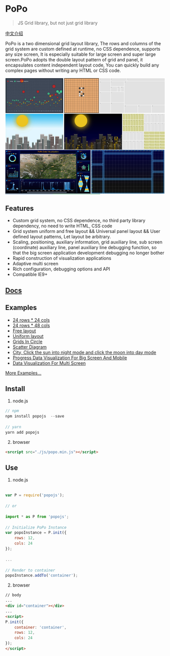 # PoPo

> JS Grid library,  but not just grid library

[中文介绍](./README_CN.md)

PoPo is a two dimensional grid layout library, The rows and columns of the grid system are custom defined at runtime, no CSS dependence, supports any size screen, It is especially suitable for large screen and super large screen.PoPo adopts the double layout pattern of grid and panel, it encapsulates content independent layout code, You can quickly build any complex pages without writing any HTML or CSS code.

<div align="center">
    <img src="./docs/_images/readme.jpg" />
</div>

## Features

- Custom grid system,  no CSS dependence,  no third party library dependency,  no need to write HTML,  CSS code
- Grid system uniform and free layout && Universal panel layout && User defined layout patterns, Let layout be arbitrary.
- Scaling,  positioning,  auxiliary information,  grid auxiliary line,  sub screen (coordinate) auxiliary line,  panel auxiliary line debugging function,  so that the big screen application development debugging no longer bother
- Rapid construction of visualization applications
- Adaptive multi screen
- Rich configuration,  debugging options and API
- Compatible IE9+

## [Docs](https://shunok.github.io/popo)

## Examples

- [24 rows * 24 cols](https://shunok.github.io/popo/examples/grid_24_24.html)
- [24 rows * 48 cols](https://shunok.github.io/popo/examples/grid_24_48.html)
- [Free layout](https://shunok.github.io/popo/examples/layout_complex_2.html)
- [Uniform layout](https://shunok.github.io/popo/examples/layout_avg_1.html)
- [Grids In Circle](https://shunok.github.io/popo/examples/circle.html)
- [Scatter Diagram](https://shunok.github.io/popo/examples/scatter_diagram.html)
- [City, Click the sun into night mode and click the moon into day mode](https://shunok.github.io/popo/examples/city.html)
- [Progress Data Visualization For Big Screen And Mobile](https://shunok.github.io/popo/examples/dv_average.html)
- [Data Visualization For Multi Screen](https://shunok.github.io/popo/examples/bigscreen.html)

[More Examples...](https://shunok.github.io/popo/examples/index.html)

## Install

1. node.js

```js
// npm
npm install popojs  --save

// yarn
yarn add popojs
```

2. browser

```html
<srcript src="./js/popo.min.js"></script>
```

## Use

1. node.js

```js

var P = require('popojs');

// or

import * as P from 'popojs';

// Initialize PoPo Instance
var popoInstance = P.init({
    rows: 12,
    cols: 24
});

...

// Render to container
popoInstance.addTo('container');

```

2. browser

```html
// body
...
<div id="container"></div>
...
<script>
P.init({
    container: 'container',
    rows: 12,
    cols: 24
});
</script>

```
